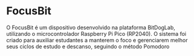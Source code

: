 # FocusBit
O FocusBit é um dispositivo desenvolvido na plataforma BitDogLab, utilizando o microcontrolador Raspberry Pi Pico (RP2040). O sistema foi criado para auxiliar estudantes a manterem o foco e gerenciarem melhor seus ciclos de estudo e descanso, seguindo o método Pomodoro 
